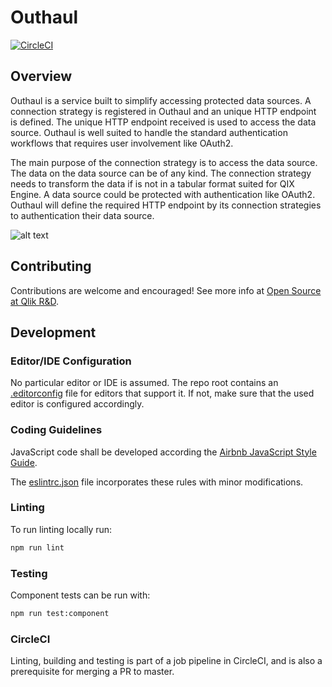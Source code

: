 # Outhaul

[![CircleCI](https://circleci.com/gh/qlik-ea/outhaul.svg?style=shield&circle-token=55d7bdfc4f3827e260a2e3480dbd64eab52417c0)](https://circleci.com/gh/qlik-ea/outhaul)

## Overview

Outhaul is a service built to simplify accessing protected data sources. A connection strategy is registered in Outhaul and an unique HTTP endpoint is defined. 
The unique HTTP endpoint received is used to access the data source. Outhaul is well suited to handle the standard authentication workflows that requires user involvement like OAuth2. 

The main purpose of the connection strategy is to access the data source. The data on the data source can be of any kind. The connection strategy needs to transform the data if is not in a tabular format suited for QIX Engine.
A data source could be protected with authentication like OAuth2. Outhaul will define the required HTTP endpoint by its connection strategies to authentication their data source. 

![alt text](./docs/images/flow.png "Outhaul flow diagram")


## Contributing

Contributions are welcome and encouraged! See more info at [Open Source at Qlik R&D](https://github.com/qlik-oss/open-source).

## Development

### Editor/IDE Configuration

No particular editor or IDE is assumed. The repo root contains an [.editorconfig](./.editorconfig) file for editors that support it. If not, make sure that the used editor is configured accordingly.

### Coding Guidelines

JavaScript code shall be developed according the [Airbnb JavaScript Style Guide](https://github.com/airbnb/javascript).

The [eslintrc.json](./eslintrc.json) file incorporates these rules with minor modifications.

### Linting

To run linting locally run:

```sh
npm run lint
```

### Testing

Component tests can be run with:

```sh
npm run test:component
```

### CircleCI

Linting, building and testing is part of a job pipeline in CircleCI, and is also a prerequisite for merging a PR to master.
